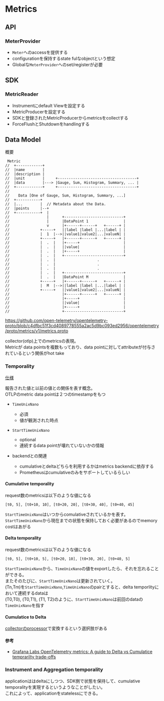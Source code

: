 # Metrics

## API

### MeterProvider

* `Meter`へのaccessを提供する
* configurationを保持するstate fulなobjectという想定
* Globalな`MeterProvider`へのset/registerが必要

## SDK

### MetricReader

* Instrumentにdefault Viewを設定する
* MetricProducerを設定する
* SDKと登録されたMetricProducerからmetricsをcollectする
* ForceFlushとShutdownをhandlingする

## Data Model

概要

```text
 Metric
//  +------------+
//  |name        |
//  |description |
//  |unit        |     +------------------------------------+
//  |data        |---> |Gauge, Sum, Histogram, Summary, ... |
//  +------------+     +------------------------------------+
//
//    Data [One of Gauge, Sum, Histogram, Summary, ...]
//  +-----------+
//  |...        |  // Metadata about the Data.
//  |points     |--+
//  +-----------+  |
//                 |      +---------------------------+
//                 |      |DataPoint 1                |
//                 v      |+------+------+   +------+ |
//              +-----+   ||label |label |...|label | |
//              |  1  |-->||value1|value2|...|valueN| |
//              +-----+   |+------+------+   +------+ |
//              |  .  |   |+-----+                    |
//              |  .  |   ||value|                    |
//              |  .  |   |+-----+                    |
//              |  .  |   +---------------------------+
//              |  .  |                   .
//              |  .  |                   .
//              |  .  |                   .
//              |  .  |   +---------------------------+
//              |  .  |   |DataPoint M                |
//              +-----+   |+------+------+   +------+ |
//              |  M  |-->||label |label |...|label | |
//              +-----+   ||value1|value2|...|valueN| |
//                        |+------+------+   +------+ |
//                        |+-----+                    |
//                        ||value|                    |
//                        |+-----+                    |
//                        +---------------------------+
```
https://github.com/open-telemetry/opentelemetry-proto/blob/c4dfbc51f3cd4089778555a2ac5d9bc093ed2956/opentelemetry/proto/metrics/v1/metrics.proto

collector(otlp)上でのmetricsの表現。  
Metricが data pointsを複数もっており、data pointに対してattributeが付与されているという関係がhot take

### Temporality

[仕様](https://github.com/open-telemetry/opentelemetry-specification/blob/main/specification/metrics/data-model.md#temporality)

報告された値と以前の値との関係を表す概念。  
OTLPのmetric data pointは２つのtimestampをもつ

* `TimeUnixNano`
  * 必須
  * 値が観測された時点
* `StartTimeUnixNano`
  * optional
  * 連続するdata pointが壊れていないかの情報

* backendとの関連
  * cumulativeとdeltaどちらを利用するかはmetrics backendに依存する
  * Prometheusはcumulativeのみをサポートしているらしい


#### Cumulative temporality

request数のmetricsは以下のような値になる

```
[t0, 5], [t0+10, 10], [t0+20, 20], [t0+30, 40], [t0+40, 45]
```

`StartTimeUnixNano`はいつからcomulativeされているかを表す。  
`StartTimeUnixNano`から現在までの状態を保持しておく必要があるのでmemory costはあがる


#### Delta temporality

request数のmetricsは以下のような値になる

```
[t0, 5], [t0+10, 5], [t0+20, 10], [t0+30, 20], [t0+40, 5]  
```

`StartTimeUnixNano`から、`TimeUnixNano`の値をexportしたら、それを忘れることができる。  
またそのたびに、`StartTimeUnixNano`は更新されていく。  
(Tn,Tm)を`StartTimeUnixNano`,`TimeUnixNano`のpairとすると、delta temporlityにおいて連続するdataは  
(T0,T0), (T0,T1), (T1, T2)のように、`StartTimeUnixNano`は前回のdataの`TimeUnixNano`を指す


#### Cumulatice to Delta

[collectorのprocessor](https://github.com/open-telemetry/opentelemetry-collector-contrib/tree/main/processor/cumulativetodeltaprocessor)で変換するという選択肢がある  

#### 参考

* [Grafana Labs OpenTelemetry metrics: A guide to Delta vs Cumulatice temprarilty trade-offs](https://grafana.com/blog/2023/09/26/opentelemetry-metrics-a-guide-to-delta-vs.-cumulative-temporality-trade-offs/)

### Instrument and Aggregation temporality

applicationははdeltaにしつつ、SDK側で状態を保持して、cumulative temporalityを実現するというようなことがしたい。  
これによって、applicationをstatelessにできる。


